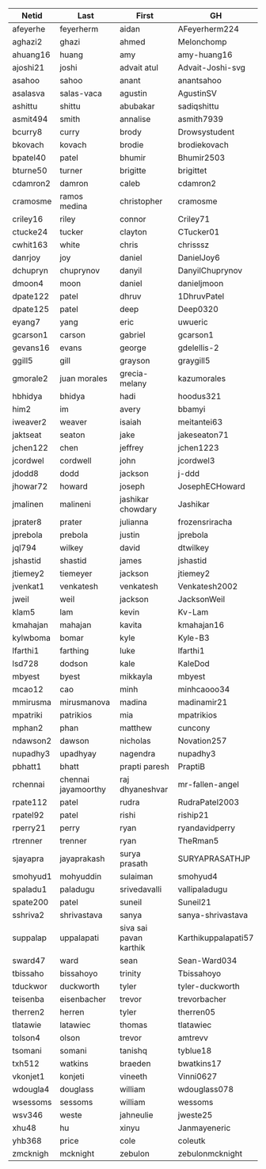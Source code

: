 |Netid|Last|First|GH|
|-|-|-|-|
|afeyerhe|feyerherm|aidan|AFeyerherm224|
|aghazi2|ghazi|ahmed|Melonchomp|
|ahuang16|huang|amy|amy-huang16|
|ajoshi21|joshi|advait atul|Advait-Joshi-svg|
|asahoo|sahoo|anant|anantsahoo|
|asalasva|salas-vaca|agustin|AgustinSV|
|ashittu|shittu|abubakar|sadiqshittu|
|asmit494|smith|annalise|asmith7939|
|bcurry8|curry|brody|Drowsystudent|
|bkovach|kovach|brodie|brodiekovach|
|bpatel40|patel|bhumir|Bhumir2503|
|bturne50|turner|brigitte|brigittet|
|cdamron2|damron|caleb|cdamron2|
|cramosme|ramos medina|christopher|cramosme|
|criley16|riley|connor|Criley71|
|ctucke24|tucker|clayton|CTucker01|
|cwhit163|white|chris|chrisssz|
|danrjoy|joy|daniel|DanielJoy6|
|dchupryn|chuprynov|danyil|DanyilChuprynov|
|dmoon4|moon|daniel|danieljmoon|
|dpate122|patel|dhruv|1DhruvPatel|
|dpate125|patel|deep|Deep0320|
|eyang7|yang|eric|uwueric|
|gcarson1|carson|gabriel|gcarson1|
|gevans16|evans|george|gdelellis-2|
|ggill5|gill|grayson|graygill5|
|gmorale2|juan morales|grecia-melany|kazumorales|
|hbhidya|bhidya|hadi|hoodus321|
|him2|im|avery|bbamyi|
|iweaver2|weaver|isaiah|meitantei63|
|jaktseat|seaton|jake|jakeseaton71|
|jchen122|chen|jeffrey|jchen1223|
|jcordwel|cordwell|john|jcordwel3|
|jdodd8|dodd|jackson|j-ddd|
|jhowar72|howard|joseph|JosephECHoward|
|jmalinen|malineni|jashikar chowdary|Jashikar|
|jprater8|prater|julianna|frozensriracha|
|jprebola|prebola|justin|jprebola|
|jql794|wilkey|david|dtwilkey|
|jshastid|shastid|james|jshastid|
|jtiemey2|tiemeyer|jackson|jtiemey2|
|jvenkat1|venkatesh|venkatesh|Venkatesh2002|
|jweil|weil|jackson|JacksonWeil|
|klam5|lam|kevin|Kv-Lam|
|kmahajan|mahajan|kavita|kmahajan16|
|kylwboma|bomar|kyle|Kyle-B3|
|lfarthi1|farthing|luke|lfarthi1|
|lsd728|dodson|kale|KaleDod|
|mbyest|byest|mikkayla|mbyest|
|mcao12|cao|minh|minhcaooo34|
|mmirusma|mirusmanova|madina|madinamir21|
|mpatriki|patrikios|mia|mpatrikios|
|mphan2|phan|matthew|cuncony|
|ndawson2|dawson|nicholas|Novation257|
|nupadhy3|upadhyay|nagendra|nupadhy3|
|pbhatt1|bhatt|prapti paresh|PraptiB|
|rchennai|chennai jayamoorthy|raj dhyaneshvar|mr-fallen-angel|
|rpate112|patel|rudra|RudraPatel2003|
|rpatel92|patel|rishi|riship21|
|rperry21|perry|ryan|ryandavidperry|
|rtrenner|trenner|ryan|TheRman5|
|sjayapra|jayaprakash|surya prasath|SURYAPRASATHJP|
|smohyud1|mohyuddin|sulaiman|smohyud4|
|spaladu1|paladugu|srivedavalli|vallipaladugu|
|spate200|patel|suneil|Suneil21|
|sshriva2|shrivastava|sanya|sanya-shrivastava|
|suppalap|uppalapati|siva sai pavan karthik|Karthikuppalapati57|
|sward47|ward|sean|Sean-Ward034|
|tbissaho|bissahoyo|trinity|Tbissahoyo|
|tduckwor|duckworth|tyler|tyler-duckworth|
|teisenba|eisenbacher|trevor|trevorbacher|
|therren2|herren|tyler|therren05|
|tlatawie|latawiec|thomas|tlatawiec|
|tolson4|olson|trevor|amtrevv|
|tsomani|somani|tanishq|tyblue18|
|txh512|watkins|braeden|bwatkins17|
|vkonjet1|konjeti|vineeth|Vinni0627|
|wdougla4|douglass|william|wdouglass078|
|wsessoms|sessoms|william|wessoms|
|wsv346|weste|jahneulie|jweste25|
|xhu48|hu|xinyu|Janmayeneric|
|yhb368|price|cole|coleutk|
|zmcknigh|mcknight|zebulon|zebulonmcknight|
